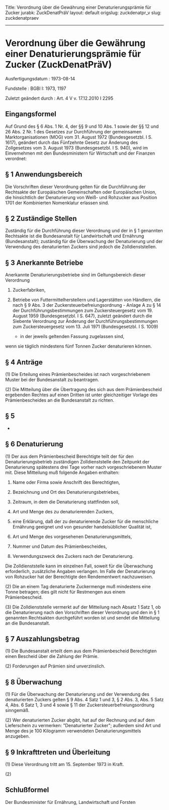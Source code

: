 Title: Verordnung über die Gewährung einer Denaturierungsprämie für Zucker
jurabk: ZuckDenatPräV
layout: default
origslug: zuckdenatpr_v
slug: zuckdenatpraev

---

# Verordnung über die Gewährung einer Denaturierungsprämie für Zucker (ZuckDenatPräV)

Ausfertigungsdatum
:   1973-08-14

Fundstelle
:   BGBl I: 1973, 1197

Zuletzt geändert durch
:   Art. 4 V v. 17.12.2010 I 2295


## Eingangsformel

Auf Grund des § 6 Abs. 1 Nr. 4, der §§ 9 und 10 Abs. 1 sowie der §§ 12
und 26 Abs. 2 Nr. 1 des Gesetzes zur Durchführung der gemeinsamen
Marktorganisationen (MOG) vom 31. August 1972 (Bundesgesetzbl. I S.
1617), geändert durch das Fünfzehnte Gesetz zur Änderung des
Zollgesetzes vom 3. August 1973 (Bundesgesetzbl. I S. 940), wird im
Einvernehmen mit den Bundesministern für Wirtschaft und der Finanzen
verordnet:


## § 1 Anwendungsbereich

Die Vorschriften dieser Verordnung gelten für die Durchführung der
Rechtsakte der Europäischen Gemeinschaften oder Europäischen Union,
die hinsichtlich der Denaturierung von Weiß- und Rohzucker aus
Position 1701 der Kombinierten Nomenklatur erlassen sind.


## § 2 Zuständige Stellen

Zuständig für die Durchführung dieser Verordnung und der in § 1
genannten Rechtsakte ist die Bundesanstalt für Landwirtschaft und
Ernährung (Bundesanstalt); zuständig für die Überwachung der
Denaturierung und der Verwendung des denaturierten Zuckers sind jedoch
die Zolldienststellen.


## § 3 Anerkannte Betriebe

Anerkannte Denaturierungsbetriebe sind im Geltungsbereich dieser
Verordnung

1.  Zuckerfabriken,


2.  Betriebe von Futtermittelherstellern und Lagerstätten von Händlern,
    die nach § 9 Abs. 3 der Zuckersteuerbefreiungsordnung - Anlage A zu §
    14 der Durchführungsbestimmungen zum Zuckersteuergesetz vom 19. August
    1959 (Bundesgesetzbl. I S. 647), zuletzt geändert durch
    die Siebente Verordnung zur Änderung der Durchführungsbestimmungen zum
    Zuckersteuergesetz vom 13. Juli 1971 (Bundesgesetzbl. I S. 1009)
    - in der jeweils geltenden Fassung zugelassen sind,



wenn sie täglich mindestens fünf Tonnen Zucker denaturieren können.


## § 4 Anträge

(1) Die Erteilung eines Prämienbescheides ist nach vorgeschriebenem
Muster bei der Bundesanstalt zu beantragen.

(2) Die Mitteilung über die Übertragung des sich aus dem
Prämienbescheid ergebenden Rechtes auf einen Dritten ist unter
gleichzeitiger Vorlage des Prämienbescheides an die Bundesanstalt zu
richten.


## § 5

-


## § 6 Denaturierung

(1) Der aus dem Prämienbescheid Berechtigte teilt der für den
Denaturierungsbetrieb zuständigen Zolldienststelle den Zeitpunkt der
Denaturierung spätestens drei Tage vorher nach vorgeschriebenem Muster
mit. Diese Mitteilung muß folgende Angaben enthalten:

1.  Name oder Firma sowie Anschrift des Berechtigten,


2.  Bezeichnung und Ort des Denaturierungsbetriebes,


3.  Zeitraum, in dem die Denaturierung stattfinden soll,


4.  Art und Menge des zu denaturierenden Zuckers,


5.  eine Erklärung, daß der zu denaturierende Zucker für die menschliche
    Ernährung geeignet und von gesunder handelsüblicher Qualität ist,


6.  Art und Menge des vorgesehenen Denaturierungsmittels,


7.  Nummer und Datum des Prämienbescheides,


8.  Verwendungszweck des Zuckers nach der Denaturierung.



Die Zolldienststelle kann im einzelnen Fall, soweit für die
Überwachung erforderlich, zusätzliche Angaben verlangen. Im Falle der
Denaturierung von Rohzucker hat der Berechtigte den Rendementwert
nachzuweisen.

(2) Die an einem Tag denaturierte Zuckermenge muß mindestens eine
Tonne betragen; dies gilt nicht für Restmengen aus einem
Prämienbescheid.

(3) Die Zolldienststelle vermerkt auf der Mitteilung nach Absatz 1
Satz 1, ob die Denaturierung nach den Vorschriften dieser Verordnung
und den in § 1 genannten Rechtsakten durchgeführt worden ist und
sendet die Mitteilung an die Bundesanstalt.


## § 7 Auszahlungsbetrag

(1) Die Bundesanstalt erteilt dem aus dem Prämienbescheid Berechtigten
einen Bescheid über die Zahlung der Prämie.

(2) Forderungen auf Prämien sind unverzinslich.


## § 8 Überwachung

(1) Für die Überwachung der Denaturierung und der Verwendung des
denaturierten Zuckers gelten
§ 9 Abs. 4 Satz 1 und 3, § 2 Abs. 3, Abs. 5 Satz 4, Abs. 6 Satz 1, 3
und 4 sowie § 11              der Zuckersteuerbefreiungsordnung
sinngemäß.

(2) Wer denaturierten Zucker abgibt, hat auf der Rechnung und auf dem
Lieferschein zu vermerken: "Denaturierter Zucker"; außerdem sind Art
und Menge des je 100 Kilogramm verwendeten Denaturierungsmittels
anzugeben.


## § 9 Inkrafttreten und Überleitung

(1) Diese Verordnung tritt am 15. September 1973 in Kraft.

(2)


## Schlußformel

Der Bundesminister für Ernährung, Landwirtschaft und Forsten

